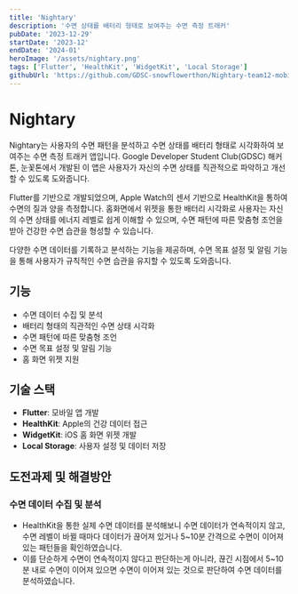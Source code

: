 ```yaml
---
title: 'Nightary'
description: '수면 상태를 배터리 형태로 보여주는 수면 측정 트래커'
pubDate: '2023-12-29'
startDate: '2023-12'
endDate: '2024-01'
heroImage: '/assets/nightary.png'
tags: ['Flutter', 'HealthKit', 'WidgetKit', 'Local Storage']
githubUrl: 'https://github.com/GDSC-snowflowerthon/Nightary-team12-mobile'
---
```


# Nightary

Nightary는 사용자의 수면 패턴을 분석하고 수면 상태를 배터리 형태로 시각화하여 보여주는 수면 측정 트래커 앱입니다.
Google Developer Student Club(GDSC) 해커톤, 눈꽃톤에서 개발된 이 앱은 사용자가 자신의 수면 상태를 직관적으로 파악하고 개선할 수 있도록 도와줍니다.

Flutter를 기반으로 개발되었으며, Apple Watch의 센서 기반으로 HealthKit을 통하여 수면의 질과 양을 측정합니다.
홈화면에서 위젯을 통한 배터리 시각화로 사용자는 자신의 수면 상태를 에너지 레벨로 쉽게 이해할 수 있으며, 수면 패턴에 따른 맞춤형 조언을 받아 건강한 수면 습관을 형성할 수 있습니다.

다양한 수면 데이터를 기록하고 분석하는 기능을 제공하며, 수면 목표 설정 및 알림 기능을 통해 사용자가 규칙적인 수면 습관을 유지할 수 있도록 도와줍니다.

## 기능

- 수면 데이터 수집 및 분석
- 배터리 형태의 직관적인 수면 상태 시각화
- 수면 패턴에 따른 맞춤형 조언
- 수면 목표 설정 및 알림 기능
- 홈 화면 위젯 지원

## 기술 스택

- **Flutter**: 모바일 앱 개발
- **HealthKit**: Apple의 건강 데이터 접근
- **WidgetKit**: iOS 홈 화면 위젯 개발
- **Local Storage**: 사용자 설정 및 데이터 저장

## 도전과제 및 해결방안

### 수면 데이터 수집 및 분석

- HealthKit을 통한 실제 수면 데이터를 분석해보니 수면 데이터가 연속적이지 않고, 수면 레벨이 바뀔 때마다 데이터가 끊어져 있거나 5~10분 간격으로 수면이 이어져 있는 패턴들을 확인하였습니다.
- 이를 단순하게 수면이 연속적이지 않다고 판단하는게 아니라, 끊긴 시점에서 5~10분 내로 수면이 이어져 있으면 수면이 이어져 있는 것으로 판단하여 수면 데이터를 분석하였습니다.
